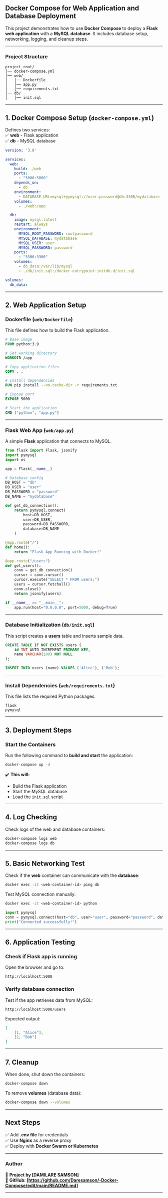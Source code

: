 ## **Docker Compose for Web Application and Database Deployment**
This project demonstrates how to use **Docker Compose** to deploy a **Flask web application** with a **MySQL database**. It includes database setup, networking, logging, and cleanup steps.  

---

### **Project Structure**
```
project-root/
│── docker-compose.yml
│── web/
│   │── Dockerfile
│   │── app.py
│   │── requirements.txt
│── db/
│   │── init.sql
```

---

## **1. Docker Compose Setup (`docker-compose.yml`)**
Defines two services:  
✅ **web** - Flask application  
✅ **db** - MySQL database  

```yaml
version: '3.8'

services:
  web:
    build: ./web
    ports:
      - "5000:5000"
    depends_on:
      - db
    environment:
      - DATABASE_URL=mysql+pymysql://user:password@db:3306/mydatabase
    volumes:
      - ./web:/app

  db:
    image: mysql:latest
    restart: always
    environment:
      MYSQL_ROOT_PASSWORD: rootpassword
      MYSQL_DATABASE: mydatabase
      MYSQL_USER: user
      MYSQL_PASSWORD: password
    ports:
      - "3306:3306"
    volumes:
      - db_data:/var/lib/mysql
      - ./db/init.sql:/docker-entrypoint-initdb.d/init.sql

volumes:
  db_data:
```

---

## **2. Web Application Setup**

### **Dockerfile (`web/Dockerfile`)**
This file defines how to build the Flask application.

```dockerfile
# Base image
FROM python:3.9

# Set working directory
WORKDIR /app

# Copy application files
COPY . .

# Install dependencies
RUN pip install --no-cache-dir -r requirements.txt

# Expose port
EXPOSE 5000

# Start the application
CMD ["python", "app.py"]
```

---

### **Flask Web App (`web/app.py`)**
A simple **Flask** application that connects to MySQL.

```python
from flask import Flask, jsonify
import pymysql
import os

app = Flask(__name__)

# Database config
DB_HOST = "db"
DB_USER = "user"
DB_PASSWORD = "password"
DB_NAME = "mydatabase"

def get_db_connection():
    return pymysql.connect(
        host=DB_HOST,
        user=DB_USER,
        password=DB_PASSWORD,
        database=DB_NAME
    )

@app.route("/")
def home():
    return "Flask App Running with Docker!"

@app.route("/users")
def get_users():
    conn = get_db_connection()
    cursor = conn.cursor()
    cursor.execute("SELECT * FROM users;")
    users = cursor.fetchall()
    conn.close()
    return jsonify(users)

if __name__ == "__main__":
    app.run(host="0.0.0.0", port=5000, debug=True)
```

---

### **Database Initialization (`db/init.sql`)**
This script creates a **users** table and inserts sample data.

```sql
CREATE TABLE IF NOT EXISTS users (
    id INT AUTO_INCREMENT PRIMARY KEY,
    name VARCHAR(100) NOT NULL
);

INSERT INTO users (name) VALUES ('Alice'), ('Bob');
```

---

### **Install Dependencies (`web/requirements.txt`)**
This file lists the required Python packages.

```
flask
pymysql
```

---

## **3. Deployment Steps**
### **Start the Containers**
Run the following command to **build and start** the application:

```sh
docker-compose up -d
```

✔️ **This will:**  
- Build the Flask application  
- Start the MySQL database  
- Load the `init.sql` script  

---

## **4. Log Checking**
Check logs of the web and database containers:

```sh
docker-compose logs web
docker-compose logs db
```

---

## **5. Basic Networking Test**
Check if the **web** container can communicate with the **database**:

```sh
docker exec -it <web-container-id> ping db
```

Test MySQL connection manually:

```sh
docker exec -it <web-container-id> python
```

```python
import pymysql
conn = pymysql.connect(host="db", user="user", password="password", database="mydatabase")
print("Connected successfully!")
```

---

## **6. Application Testing**
### **Check if Flask app is running**
Open the browser and go to:

```
http://localhost:5000
```

### **Verify database connection**
Test if the app retrieves data from MySQL:

```
http://localhost:5000/users
```

Expected output:

```json
[
    [1, "Alice"],
    [2, "Bob"]
]
```

---

## **7. Cleanup**
When done, shut down the containers:

```sh
docker-compose down
```

To remove **volumes** (database data):

```sh
docker-compose down --volumes
```

---

## **Next Steps**
✅ Add **.env file** for credentials  
✅ Use **Nginx** as a reverse proxy  
✅ Deploy with **Docker Swarm or Kubernetes**  

---

### **Author**
📌 **Project by [DAMILARE SAMSON]**  
📌 **GitHub: [https://github.com/Daresamson/-Docker-Compose/edit/main/README.md]**  

---


